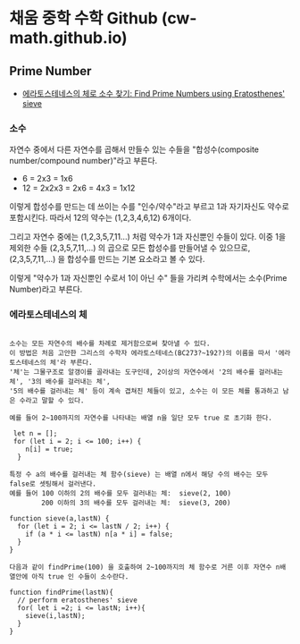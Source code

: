 # 채움 중학 수학 Github (cw-math.github.io)

## Prime Number 
- [에라토스테네스의 체로 소수 찾기: Find Prime Numbers using Eratosthenes' sieve](https://cw-math.github.io/PrimeNumber/)

### 소수
 자연수 중에서 다른 자연수를 곱해서 만들수 있는 수들을 "합성수(composite number/compound number)"라고 부른다.
 - 6 = 2x3 = 1x6
 - 12 = 2x2x3 = 2x6 = 4x3 = 1x12

 이렇게 합성수를 만드는 데 쓰이는 수를 "인수/약수"라고 부르고 1과 자기자신도 약수로 포함시킨다. 따라서 12의 약수는 (1,2,3,4,6,12) 6개이다. 
 
 그리고 자연수 중에는 (1,2,3,5,7,11...) 처럼 약수가 1과 자신뿐인 수들이 있다. 
 이중 1을 제외한 수들 (2,3,5,7,11,...) 의 곱으로 모든 합성수를 만들어낼 수 있으므로, (2,3,5,7,11,...) 을 합성수를 만드는 기본 요소라고 볼 수 있다.
 
 이렇게 "약수가 1과 자신뿐인 수로서 1이 아닌 수" 들을 가리켜 수학에서는 소수(Prime Number)라고 부른다.
      

### 에라토스테네스의 체
```

소수는 모든 자연수의 배수를 차례로 제거함으로써 찾아낼 수 있다. 
이 방법은 처음 고안한 그리스의 수학자 에라토스테네스(BC273?~192?)의 이름을 따서 '에라토스테네스의 체'라 부른다. 
'체'는 그물구조로 알갱이를 골라내는 도구인데, 2이상의 자연수에서 '2의 배수를 걸러내는 체', '3의 배수를 걸러내는 체', 
'5의 배수를 걸러내는 체' 등이 계속 겹쳐진 체들이 있고, 소수는 이 모든 체를 통과하고 남은 수라고 말할 수 있다. 

예를 들어 2~100까지의 자연수를 나타내는 배열 n을 일단 모두 true 로 초기화 한다.

 let n = [];
 for (let i = 2; i <= 100; i++) {
    n[i] = true;
  }

특정 수 a의 배수를 걸러내는 체 함수(sieve) 는 배열 n에서 해당 수의 배수는 모두 false로 셋팅해서 걸러낸다. 
예를 들어 100 이하의 2의 배수를 모두 걸러내는 체:  sieve(2, 100)
        200 이하의 3의 배수를 모두 걸러내는 체:  sieve(3, 200)

function sieve(a,lastN) {
  for (let i = 2; i <= lastN / 2; i++) {
    if (a * i <= lastN) n[a * i] = false;
  }
}

다음과 같이 findPrime(100) 을 호출하여 2~100까지의 체 함수로 거른 이후 자연수 n배열안에 아직 true 인 수들이 소수란다. 

function findPrime(lastN){
  // perform eratosthenes' sieve
  for( let i =2; i <= lastN; i++){
    sieve(i,lastN);
  }
}
```

